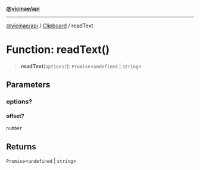 [**@vicinae/api**](../../../../README.md)

***

[@vicinae/api](../../../../README.md) / [Clipboard](../README.md) / readText

# Function: readText()

> **readText**(`options?`): `Promise`\<`undefined` \| `string`\>

## Parameters

### options?

#### offset?

`number`

## Returns

`Promise`\<`undefined` \| `string`\>
